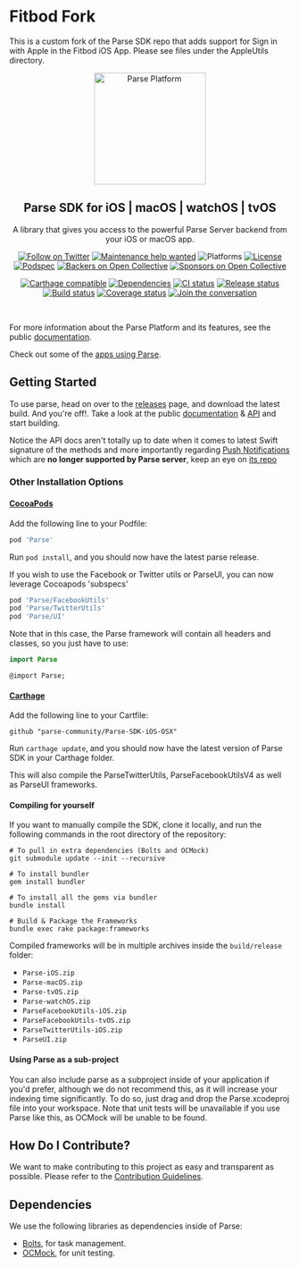 # Fitbod Fork
This is a custom fork of the Parse SDK repo that adds support for Sign in with Apple in the Fitbod iOS App.   Please see files under the AppleUtils directory.

<p align="center">
    <img alt="Parse Platform" src="Assets/logo large.png" width="200">
  </a>
</p>

<h2 align="center">Parse SDK for iOS | macOS | watchOS | tvOS</h2>

<p align="center">
    A library that gives you access to the powerful Parse Server backend from your iOS or macOS app.
</p>

<p align="center">
    <a href="https://twitter.com/intent/follow?screen_name=parseplatform"><img alt="Follow on Twitter" src="https://img.shields.io/twitter/follow/parseplatform?style=social&label=Follow"></a>
    <a href="https://github.com/parse-community/Parse-SDK-iOS-OSX/issues/1356"><img alt="Maintenance help wanted" src="https://img.shields.io/badge/maintenance-help%20wanted-red.svg"></a>
    <img alt="Platforms" src="http://img.shields.io/cocoapods/p/Parse.svg?style=flat">
    <a href=" https://github.com/parse-community/Parse-SDK-iOS-OSX/blob/master/LICENSE"><img alt="License" src="https://img.shields.io/badge/license-BSD-lightgrey.svg"></a>
    <a href="https://cocoapods.org/pods/Parse"><img alt="Podspec" src="https://img.shields.io/cocoapods/v/Parse.svg"></a>
    <a href="#backers"><img alt="Backers on Open Collective" src="https://opencollective.com/parse-server/backers/badge.svg" /></a>
    <a href="#sponsors"><img alt="Sponsors on Open Collective" src="https://opencollective.com/parse-server/sponsors/badge.svg" /></a>
</p>

<p align="center">
    <a href="https://github.com/carthage/carthage"><img alt="Carthage compatible" src="https://img.shields.io/badge/Carthage-compatible-4BC51D.svg?style=flat"></a>
    <a href="https://github.com/parse-community/Parse-SDK-iOS-OSX/blob/master/Vendor"><img alt="Dependencies" src="https://img.shields.io/badge/dependencies-2-yellowgreen.svg"></a>
    <a href="https://github.com/parse-community/Parse-SDK-iOS-OSX/actions?query=workflow%3Aci+branch%3Amaster"><img alt="CI status" src="https://github.com/parse-community/Parse-SDK-iOS-OSX/workflows/ci/badge.svg?branch=master"></a>
    <a href="https://github.com/parse-community/Parse-SDK-iOS-OSX/actions?query=workflow%3Arelease"><img alt="Release status" src="https://github.com/parse-community/Parse-SDK-iOS-OSX/workflows/release/badge.svg?branch=master"></a>
    <a href="https://circleci.com/build-insights/gh/parse-community/Parse-SDK-iOS-OSX/master"><img alt="Build status" src="https://circleci.com/gh/parse-community/Parse-SDK-iOS-OSX.svg?style=shield"></a>
    <a href="https://codecov.io/github/parse-community/Parse-SDK-iOS-OSX?branch=master"><img alt="Coverage status" src="https://img.shields.io/codecov/c/github/parse-community/Parse-SDK-iOS-OSX/master.svg"></a>
    <a href="https://community.parseplatform.org/"><img alt="Join the conversation" src="https://img.shields.io/discourse/https/community.parseplatform.org/topics.svg"></a>
</p>
<br>

For more information about the Parse Platform and its features, see the public [documentation][docs].

Check out some of the [apps using Parse](https://www.appsight.io/sdk/parse).

## Getting Started

To use parse, head on over to the [releases][releases] page, and download the latest build.
And you're off!. Take a look at the public [documentation][docs] & [API][api] and start building.

Notice the API docs aren't totally up to date when it comes to latest Swift signature of the methods and more importantly regarding [Push Notifications](http://blog.parse.com/learn/engineering/the-dangerous-world-of-client-push/) which are **no longer supported by Parse server**, keep an eye on [its repo](https://github.com/ParsePlatform/parse-server)

### Other Installation Options

#### [CocoaPods](https://cocoapods.org)

Add the following line to your Podfile:
```ruby
pod 'Parse'
```

Run `pod install`, and you should now have the latest parse release.

If you wish to use the Facebook or Twitter utils or ParseUI,
you can now leverage Cocoapods 'subspecs'

```ruby
pod 'Parse/FacebookUtils'
pod 'Parse/TwitterUtils'
pod 'Parse/UI'
```

Note that in this case, the Parse framework will contain all headers and classes, so you just have to use:

```swift
import Parse
```

```objc
@import Parse;
```

#### [Carthage](https://github.com/carthage/carthage)

Add the following line to your Cartfile:
```
github "parse-community/Parse-SDK-iOS-OSX"
```
Run `carthage update`, and you should now have the latest version of Parse SDK in your Carthage folder.

This will also compile the ParseTwitterUtils, ParseFacebookUtilsV4 as well as ParseUI frameworks.

#### Compiling for yourself

If you want to manually compile the SDK, clone it locally, and run the following commands in the root directory of the repository:

```
# To pull in extra dependencies (Bolts and OCMock)
git submodule update --init --recursive

# To install bundler
gem install bundler

# To install all the gems via bundler
bundle install

# Build & Package the Frameworks
bundle exec rake package:frameworks
```

Compiled frameworks will be in multiple archives inside the `build/release` folder: 
- `Parse-iOS.zip`
- `Parse-macOS.zip`
- `Parse-tvOS.zip`
- `Parse-watchOS.zip`
- `ParseFacebookUtils-iOS.zip`
- `ParseFacebookUtils-tvOS.zip`
- `ParseTwitterUtils-iOS.zip`
- `ParseUI.zip`

#### Using Parse as a sub-project

You can also include parse as a subproject inside of your application if you'd prefer, although we do not recommend this, as it will increase your indexing time significantly. To do so, just drag and drop the Parse.xcodeproj file into your workspace. Note that unit tests will be unavailable if you use Parse like this, as OCMock will be unable to be found.

## How Do I Contribute?

We want to make contributing to this project as easy and transparent as possible. Please refer to the [Contribution Guidelines][contributing].

## Dependencies

We use the following libraries as dependencies inside of Parse:

 - [Bolts][bolts-framework], for task management.
 - [OCMock][ocmock-framework], for unit testing.

 [docs]: http://docs.parseplatform.org/ios/guide/
 [api]: http://parseplatform.org/Parse-SDK-iOS-OSX/api/

 [parseui-link]: https://github.com/parse-community/ParseUI-iOS

 [releases]: https://github.com/parse-community/Parse-SDK-iOS-OSX/releases
 [contributing]: https://github.com/parse-community/Parse-SDK-iOS-OSX/blob/master/CONTRIBUTING.md

 [bolts-framework]: https://github.com/BoltsFramework/Bolts-ObjC
 [ocmock-framework]: http://ocmock.org
 
 [open-collective-link]: https://opencollective.com/parse-server
 
